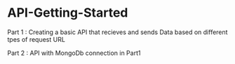 # API-Getting-Started

Part 1 : Creating a basic API that recieves and sends Data based on different tpes of request URL

Part 2 : API with MongoDb connection in Part1

